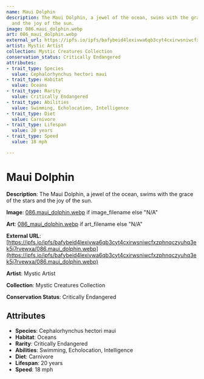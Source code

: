 ```yaml
---
name: Maui Dolphin
description: The Maui Dolphin, a jewel of the ocean, swims with the grace of the stars
  and the joy of the sun.
image: 086.maui_dolphin.webp
art: 086_maui_dolphin.webp
external_url: https://ipfs.io/ipfs/bafybeid4lexivwa6qb3cyt4cxirwsniwcfxzphnqczyuhq3ek5j7rvewxa/086.maui_dolphin.webp
artist: Mystic Artist
collection: Mystic Creatures Collection
conservation_status: Critically Endangered
attributes:
- trait_type: Species
  value: Cephalorhynchus hectori maui
- trait_type: Habitat
  value: Oceans
- trait_type: Rarity
  value: Critically Endangered
- trait_type: Abilities
  value: Swimming, Echolocation, Intelligence
- trait_type: Diet
  value: Carnivore
- trait_type: Lifespan
  value: 20 years
- trait_type: Speed
  value: 18 mph

---
```


# Maui Dolphin

**Description**: The Maui Dolphin, a jewel of the ocean, swims with the grace of the stars and the joy of the sun.

**Image**: [086.maui_dolphin.webp](./086.maui_dolphin.webp) if image_filename else "N/A"

**Art**: [086_maui_dolphin.webp](./086_maui_dolphin.webp) if art_filename else "N/A"

**External URL**: [https://ipfs.io/ipfs/bafybeid4lexivwa6qb3cyt4cxirwsniwcfxzphnqczyuhq3ek5j7rvewxa/086.maui_dolphin.webp](https://ipfs.io/ipfs/bafybeid4lexivwa6qb3cyt4cxirwsniwcfxzphnqczyuhq3ek5j7rvewxa/086.maui_dolphin.webp)

**Artist**: Mystic Artist

**Collection**: Mystic Creatures Collection

**Conservation Status**: Critically Endangered

## Attributes
- **Species**: Cephalorhynchus hectori maui
- **Habitat**: Oceans
- **Rarity**: Critically Endangered
- **Abilities**: Swimming, Echolocation, Intelligence
- **Diet**: Carnivore
- **Lifespan**: 20 years
- **Speed**: 18 mph
